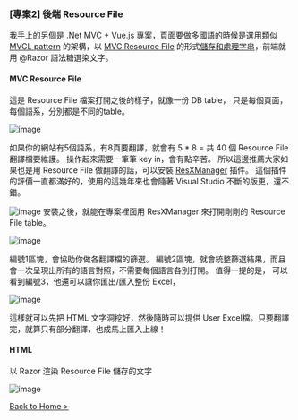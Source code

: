 
### [專案2] 後端 Resource File
我手上的另個是 .Net MVC + Vue.js 專案，頁面要做多國語的時候是選用類似 [MVCL pattern](https://webocreation.com/blog/code-flow-request-response-mvcl-pattern-opencart/ "出自 OpenCart 一書") 的架構，以 [MVC Resource File](https://www.ryadel.com/en/setup-a-multi-language-website-using-asp-net-mvc/ "Set up Resource File") 的形式[儲存和處理字串](https://www.c-sharpcorner.com/article/asp-net-mvc-using-resource-files-to-manage-string-constants/ "MS 官方文件")，前端就用 @Razor 語法糖選染文字。

#### MVC Resource File
這是 Resource File 檔案打開之後的樣子，就像一份 DB table，
只是每個頁面，每個語系，分別都是不同的table。

![image](https://user-images.githubusercontent.com/63223781/123197236-d1580680-d4dd-11eb-80f2-6729a703c12c.png)

如果你的網站有5個語系，有8頁要翻譯，就會有 5 * 8 = 共 40 個 Resource File 翻譯檔要維護。
操作起來需要一筆筆 key in，會有點辛苦。
所以這邊推薦大家如果也是用 Resource File 做翻譯的話，可以安裝 [ResXManager](https://marketplace.visualstudio.com/items?itemName=TomEnglert.ResXManager "下載位置")
插件。
這個插件的評價一直都滿好的，使用的這幾年來也會隨著 Visual Studio 不斷的版更，還不錯。

![image](https://user-images.githubusercontent.com/63223781/123197748-8c809f80-d4de-11eb-8ee1-df5a50c4fc3f.png)
安裝之後，就能在專案裡面用 ResXManager 來打開剛剛的 Resource File table。

![image](https://user-images.githubusercontent.com/63223781/123197998-f8630800-d4de-11eb-9452-352dc7c3408a.png)

編號1區塊，會協助你做各翻譯檔的篩選。
編號2區塊，就會統整篩選結果，而且會一次呈現出所有的語言對照，不需要每個語言各別打開。
值得一提的是，
可以看到編號3，他還可以讓你匯出/匯入整份 Excel，
  
![image](https://user-images.githubusercontent.com/63223781/123197949-e1bcb100-d4de-11eb-9788-35bdb8eb580b.png)

這樣就可以先把 HTML 文字洞挖好，然後隨時可以提供 User Excel檔。只要翻譯完，就算只有部分翻譯，也成馬上匯入上線！



#### HTML
以 Razor 渲染 Resource File 儲存的文字

![image](https://user-images.githubusercontent.com/63223781/123196843-35c69600-d4dd-11eb-8425-e2a373a5ad13.png)


[Back to Home >](/Post-Multi-Language.md)
